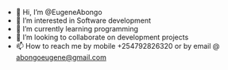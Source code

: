 - 👋 Hi, I’m @EugeneAbongo
- 👀 I’m interested in Software development
- 🌱 I’m currently learning programming
- 💞️ I’m looking to collaborate on development projects
- 📫 How to reach me by mobile +254792826320 or by email @ abongoeugene@gmail.com

<!---
EugeneAbongo/EugeneAbongo is a ✨ special ✨ repository because its `README.md` (this file) appears on your GitHub profile.
You can click the Preview link to take a look at your changes.
--->
